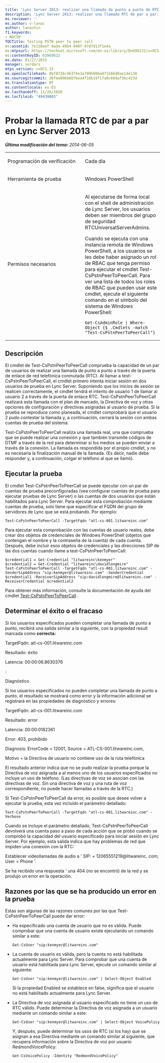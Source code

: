```yaml
---
title: 'Lync Server 2013: realizar una llamada de punto a punto de RTC'
description: 'Lync Server 2013: realizar una llamada RTC de par a par.'
ms.reviewer: ''
ms.author: v-lanac
author: lanachin
f1.keywords:
- NOCSH
TOCTitle: Testing PSTN peer to peer call
ms:assetid: 7e128eef-9ada-49b4-940f-97d7d13f1e4a
ms:mtpsurl: https://technet.microsoft.com/en-us/library/Dn690131(v=OCS.15)
ms:contentKeyID: 63969622
ms.date: 01/27/2015
manager: serdars
mtps_version: v=OCS.15
ms.openlocfilehash: 8bf8726c46374e3a799b986e071566d0ae1de138
ms.sourcegitcommit: 36fee89bb887bea4f18b19f17a8c69daf5bc423d
ms.translationtype: MT
ms.contentlocale: es-ES
ms.lasthandoff: 11/26/2020
ms.locfileid: "49439803"
---
```

# <a name="testing-pstn-peer-to-peer-call-in-lync-server-2013"></a>Probar la llamada RTC de par a par en Lync Server 2013

<div data-xmlns="http://www.w3.org/1999/xhtml">

<div class="topic" data-xmlns="http://www.w3.org/1999/xhtml" data-msxsl="urn:schemas-microsoft-com:xslt" data-cs="https://msdn.microsoft.com/">

<div data-asp="https://msdn2.microsoft.com/asp">



</div>

<div id="mainSection">

<div id="mainBody">

<span> </span>

_**Última modificación del tema:** 2014-06-05_


<table>
<colgroup>
<col style="width: 50%" />
<col style="width: 50%" />
</colgroup>
<tbody>
<tr class="odd">
<td><p>Programación de verificación</p></td>
<td><p>Cada día</p></td>
</tr>
<tr class="even">
<td><p>Herramienta de prueba</p></td>
<td><p>Windows PowerShell</p></td>
</tr>
<tr class="odd">
<td><p>Permisos necesarios</p></td>
<td><p>Al ejecutarse de forma local con el shell de administración de Lync Server, los usuarios deben ser miembros del grupo de seguridad RTCUniversalServerAdmins.</p>
<p>Cuando se ejecuta con una instancia remota de Windows PowerShell, a los usuarios se les debe haber asignado un rol de RBAC que tenga permiso para ejecutar el cmdlet Test-CsPstnPeerToPeerCall. Para ver una lista de todos los roles de RBAC que pueden usar este cmdlet, ejecute el siguiente comando en el símbolo del sistema de Windows PowerShell:</p>
<pre><code>Get-CsAdminRole | Where-Object {$_.Cmdlets -match &quot;Test-CsPstnPeerToPeerCall&quot;}</code></pre></td>
</tr>
</tbody>
</table>


<div>

## <a name="description"></a>Descripción

El cmdlet de Test-CsPstnPeerToPeerCall comprueba la capacidad de un par de usuarios de realizar una llamada de punto a punto a través de la puerta de enlace de red telefónica conmutada (RTC). Al llamar a test-CsPstnPeerToPeerCall, el cmdlet primero intenta iniciar sesión en dos usuarios de prueba en Lync Server. Suponiendo que los inicios de sesión se realicen correctamente, el cmdlet tendrá el intento de usuario 1 de llamar al usuario 2 a través de la puerta de enlace RTC. Test-CsPstnPeerToPeerCall realizará esta llamada con el plan de marcado, la Directiva de voz y otras opciones de configuración y directivas asignadas al usuario de prueba. Si la prueba se reproduce como planeada, el cmdlet comprobará que el usuario 2 pudo contestar la llamada y, a continuación, cerrará la sesión con ambas cuentas de prueba del sistema.

Test-CsPstnPeerToPeerCall realiza una llamada real, una que comprueba que se puede realizar una conexión y que también transmite códigos de DTMF a través de la red para determinar si los medios se pueden enviar a través de la conexión. La llamada es respondida por el propio cmdlet, y no es necesaria la finalización manual de la llamada. (Es decir, nadie debe responder y, a continuación, colgar el teléfono al que se llamó).

</div>

<div>

## <a name="running-the-test"></a>Ejecutar la prueba

El cmdlet Test-CsPstnPeerToPeerCall se puede ejecutar con un par de cuentas de prueba preconfiguradas (vea configurar cuentas de prueba para ejecutar pruebas de Lync Server) o las cuentas de dos usuarios que están habilitados para Lync Server. Para ejecutar esta comprobación mediante cuentas de prueba, solo tiene que especificar el FQDN del grupo de servidores de Lync que se está probando. Por ejemplo:

`Test-CsPstnPeerToPeerCall -TargetFqdn "atl-cs-001.litwareinc.com"`

Para ejecutar esta comprobación con las cuentas de usuario reales, debe crear dos objetos de credenciales de Windows PowerShell (objetos que contengan el nombre y la contraseña de la cuenta) de cada cuenta. Después, debe incluir esos objetos de credenciales y las direcciones SIP de las dos cuentas cuando llame a test-CsPstnPeerToPeerCall:

    $credential1 = Get-Credential "litwareinc\kenmyer"
    $credential2 = Get-Credential "litwareinc\davidlongmire"
    Test-CsPstnPeerToPeerCall -TargetFqdn "atl-cs-001.litwareinc.com" -SenderSipAddress "sip:kenmyer@litwareinc.com" -SenderCredential $credential1 -ReceiverSipAddress "sip:davidlongmire@litwareinc.com" -ReceiverCredential $credential2

Para obtener más información, consulte la documentación de ayuda del cmdlet [Test-CsPstnPeerToPeerCall](https://docs.microsoft.com/powershell/module/skype/Test-CsPstnPeerToPeerCall) .

</div>

<div>

## <a name="determining-success-or-failure"></a>Determinar el éxito o el fracaso

Si los usuarios especificados pueden completar una llamada de punto a punto, recibirá una salida similar a la siguiente, con la propiedad result marcada como **correcta:**

TargetFqdn: atl-cs-001.litwareinc.com

Resultado: éxito

Latencia: 00:00:06.8630376

:

Diagnóstico

Si los usuarios especificados no pueden completar una llamada de punto a punto, el resultado se mostrará como error y la información adicional se registrará en las propiedades de diagnóstico y errores:

TargetFqdn: atl-cs-001.litwareinc.com

Resultado: error

Latencia: 00:00:0182361

Error: 403, prohibido

Diagnosis: ErrorCode = 12001, Source = ATL-CS-001.litwareinc.com,

Motivo = la Directiva de usuario no contiene uso de la ruta telefónica

El resultado anterior indica que no se pudo realizar la prueba porque la Directiva de voz asignada a al menos uno de los usuarios especificados no incluye un uso de teléfono. (Las directivas de voz se asocian con las directivas de voz. Sin una directiva de voz y una ruta de voz correspondiente, no puede hacer llamadas a través de la RTC.)

Si Test-CsPstnPeerToPeerCall da error, es posible que desee volver a ejecutar la prueba, esta vez incluido el parámetro detallado:

    Test-CsPstnPeerToPeerCall -TargetFqdn "atl-cs-001.litwareinc.com" -Verbose

Cuando se incluye el parámetro detallado, Test-CsPstnPeerToPeerCall devolverá una cuenta paso a paso de cada acción que se probó cuando se comprobó la capacidad del usuario especificado para iniciar sesión en Lync Server. Por ejemplo, esta salida indica que hay problemas de red que impiden una conexión con la RTC:

Establecer videollamadas de audio a ' SIP: + 12065551219@litwareinc. com; User = Phone '.

Se ha recibido una respuesta ' una 404 (no se encontró) de la red y se produjo un error en la operación.

</div>

<div>

## <a name="reasons-why-the-test-might-have-failed"></a>Razones por las que se ha producido un error en la prueba

Estas son algunas de las razones comunes por las que Test-CsPstnPeerToPeerCall puede dar error:

  - Ha especificado una cuenta de usuario que no es válida. Puede comprobar que una cuenta de usuario existe ejecutando un comando similar a este:
    
        Get-CsUser "sip:kenmyer@litwareinc.com"

  - La cuenta de usuario es válida, pero la cuenta no está habilitada actualmente para Lync Server. Para comprobar que una cuenta de usuario está habilitada para Lync Server, ejecute un comando similar al siguiente:
    
        Get-CsUser "sip:kenmyer@litwareinc.com" | Select-Object Enabled
    
    Si la propiedad Enabled se establece en false, significa que el usuario no está habilitado actualmente para Lync Server.

  - La Directiva de voz asignada al usuario especificado no tiene un uso de RTC válido. Puede determinar la Directiva de voz asignada a un usuario mediante un comando similar a este:
    
        Get-CsUser "sip:kenmyer@litwareinc.com" | Select-Object VoicePolicy
    
    Y, después, puede determinar los usos de RTC (si los hay) que se asignan a esa Directiva mediante un comando similar al siguiente, que recupera información sobre la Directiva de voz por usuario RedmondVoicePolicy:
    
        Get-CsVoicePolicy -Identity "RedmondVoicePolicy"

</div>

</div>

<span> </span>

</div>

</div>

</div>

